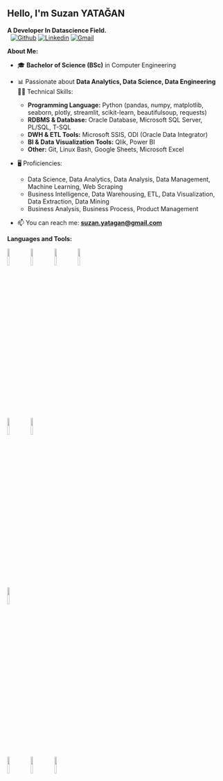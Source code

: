 <!-- Your title -->
## Hello, I'm Suzan YATAĞAN
**A Developer In Datascience Field.**
<br/>
&nbsp;
[![Github](https://img.shields.io/badge/-Github-000?style=flat&logo=Github&logoColor=white)](https://github.com/syatagan)
[![Linkedin](https://img.shields.io/badge/-LinkedIn-blue?style=flat&logo=Linkedin&logoColor=white)](https://www.linkedin.com/in/suzanyatagan/)
[![Gmail](https://img.shields.io/badge/-Gmail-c14438?style=flat&logo=Gmail&logoColor=white)](mailto:suzan.yatagan@gmail.com)
&nbsp;

<!-- Talking about you -->
**About Me:**
- 🎓 **Bachelor of Science (BSc)** in Computer Engineering
- 📊 Passionate about **Data Analytics, Data Science, Data Engineering**
&nbsp; 
💪🏽 Technical Skills:
  * **Programming Language:** Python (pandas, numpy, matplotlib, seaborn, plotly, streamlit, scikit-learn, beautifulsoup, requests)
  * **RDBMS & Database:** Oracle Database, Microsoft SQL Server, PL/SQL, T-SQL
  * **DWH & ETL Tools:** Microsoft SSIS, ODI (Oracle Data Integrator)
  * **BI & Data Visualization Tools:** Qlik, Power BI
  * **Other:** Git, Linux Bash, Google Sheets, Microsoft Excel
&nbsp;
- 🖥️ Proficiencies:
  * Data Science, Data Analytics, Data Analysis, Data Management, Machine Learning, Web Scraping
  * Business Intelligence, Data Warehousing, ETL, Data Visualization, Data Extraction, Data Mining
  * Business Analysis, Business Process, Product Management

- 📫 You can reach me: **suzan.yatagan@gmail.com**

**Languages and Tools:** 
<p>
  <!-- Your languages and tools. Be careful with the alignment. 
  You can use this sites to get logos: https://www.vectorlogo.zone or https://simpleicons.org/
  -->
  <code><img width="10%" src="https://www.vectorlogo.zone/logos/python/python-ar21.svg"></code>
  <code><img width="10%" src="https://www.vectorlogo.zone/logos/oracle/oracle-ar21.svg"></code>
  <code><img width="10%" src="https://www.vectorlogo.zone/logos/microsoft/microsoft-ar21.svg"></code>
  <code><img width="10%" src="https://www.vectorlogo.zone/logos/mysql/mysql-ar21.svg"></code>
  <br />
  <code><img width="10%" src="https://www.vectorlogo.zone/logos/microsoft_powerbi/microsoft_powerbi-ar21.svg"></code>
  <code><img width="10%" src="https://www.vectorlogo.zone/logos/json/json-ar21.svg"></code>
  <br />
  <code><img width="10%" src="https://www.vectorlogo.zone/logos/git-scm/git-scm-ar21.svg"></code>
  <br />
  <code><img width="10%" src="https://www.vectorlogo.zone/logos/jupyter/jupyter-ar21.svg"></code>
  <code><img width="10%" src="https://www.vectorlogo.zone/logos/kaggle/kaggle-ar21.svg"></code>
  <code><img width="10%" src="https://www.vectorlogo.zone/logos/visualstudio_code/visualstudio_code-ar21.svg"></code>
</p>

